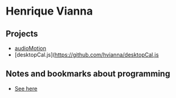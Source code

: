 # Henrique Vianna

## Projects

+ [audioMotion](https://audiomotion.me)
+ [desktopCal.js](https://github.com/hvianna/desktopCal.js

## Notes and bookmarks about programming

+ [See here](notes/)
